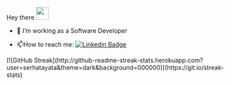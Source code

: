 Hey there   <img src="https://media.giphy.com/media/hvRJCLFzcasrR4ia7z/giphy.gif" width="30px"/>

- :telescope: I’m working as a Software Developer

- :mailbox:How to reach me: [![Linkedin Badge](https://img.shields.io/badge/-serhatayata1-blue?style=flat&logo=Linkedin&logoColor=white)](https://tr.linkedin.com/in/serhatayata1)
<div class="text-center">
[![GitHub Streak](http://github-readme-streak-stats.herokuapp.com?user=serhatayata&theme=dark&background=000000)](https://git.io/streak-stats)
</div>


